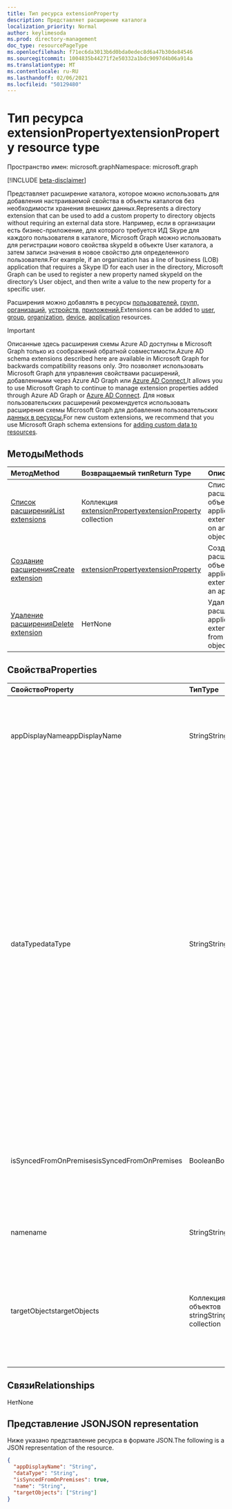 ```yaml
---
title: Тип ресурса extensionProperty
description: Представляет расширение каталога
localization_priority: Normal
author: keylimesoda
ms.prod: directory-management
doc_type: resourcePageType
ms.openlocfilehash: f71ec6da3013b6d0bda0edec8d6a47b30de84546
ms.sourcegitcommit: 1004835b44271f2e50332a1bdc9097d4b06a914a
ms.translationtype: MT
ms.contentlocale: ru-RU
ms.lasthandoff: 02/06/2021
ms.locfileid: "50129480"
---
```

# <a name="extensionproperty-resource-type"></a><span data-ttu-id="879f6-103">Тип ресурса extensionProperty</span><span class="sxs-lookup"><span data-stu-id="879f6-103">extensionProperty resource type</span></span>

<span data-ttu-id="879f6-104">Пространство имен: microsoft.graph</span><span class="sxs-lookup"><span data-stu-id="879f6-104">Namespace: microsoft.graph</span></span>

[!INCLUDE [beta-disclaimer](../../includes/beta-disclaimer.md)]

<span data-ttu-id="879f6-105">Представляет расширение каталога, которое можно использовать для добавления настраиваемой свойства в объекты каталогов без необходимости хранения внешних данных.</span><span class="sxs-lookup"><span data-stu-id="879f6-105">Represents a directory extension that can be used to add a custom property to directory objects without requiring an external data store.</span></span> <span data-ttu-id="879f6-106">Например, если в организации есть бизнес-приложение, для которого требуется ИД Skype для каждого пользователя в каталоге, Microsoft Graph можно использовать для регистрации нового свойства skypeId в объекте User каталога, а затем записи значения в новое свойство для определенного пользователя.</span><span class="sxs-lookup"><span data-stu-id="879f6-106">For example, if an organization has a line of business (LOB) application that requires a Skype ID for each user in the directory, Microsoft Graph can be used to register a new property named skypeId on the directory’s User object, and then write a value to the new property for a specific user.</span></span>

<span data-ttu-id="879f6-107">Расширения можно добавлять в ресурсы [пользователей,](user.md) [групп,](group.md) [организаций,](organization.md) [устройств,](device.md) [приложений.](application.md)</span><span class="sxs-lookup"><span data-stu-id="879f6-107">Extensions can be added to [user](user.md), [group](group.md), [organization](organization.md), [device](device.md), [application](application.md) resources.</span></span>

> [!IMPORTANT]
> <span data-ttu-id="879f6-108">Описанные здесь расширения схемы Azure AD доступны в Microsoft Graph только из соображений обратной совместимости.</span><span class="sxs-lookup"><span data-stu-id="879f6-108">Azure AD schema extensions described here are available in Microsoft Graph for backwards compatibility reasons only.</span></span>
> <span data-ttu-id="879f6-109">Это позволяет использовать Microsoft Graph для управления свойствами расширений, добавленными через Azure AD Graph или [Azure AD Connect.](/azure/active-directory/hybrid/whatis-azure-ad-connect)</span><span class="sxs-lookup"><span data-stu-id="879f6-109">It allows you to use Microsoft Graph to continue to manage extension properties added through Azure AD Graph or [Azure AD Connect](/azure/active-directory/hybrid/whatis-azure-ad-connect).</span></span>
> <span data-ttu-id="879f6-110">Для новых пользовательских расширений рекомендуется использовать расширения схемы Microsoft Graph для добавления пользовательских [данных в ресурсы.](/graph/extensibility-overview)</span><span class="sxs-lookup"><span data-stu-id="879f6-110">For new custom extensions, we recommend that you use Microsoft Graph schema extensions for [adding custom data to resources](/graph/extensibility-overview).</span></span>

## <a name="methods"></a><span data-ttu-id="879f6-111">Методы</span><span class="sxs-lookup"><span data-stu-id="879f6-111">Methods</span></span>

| <span data-ttu-id="879f6-112">Метод</span><span class="sxs-lookup"><span data-stu-id="879f6-112">Method</span></span>       | <span data-ttu-id="879f6-113">Возвращаемый тип</span><span class="sxs-lookup"><span data-stu-id="879f6-113">Return Type</span></span> | <span data-ttu-id="879f6-114">Описание</span><span class="sxs-lookup"><span data-stu-id="879f6-114">Description</span></span> |
|:-------------|:------------|:------------|
| [<span data-ttu-id="879f6-115">Список расширений</span><span class="sxs-lookup"><span data-stu-id="879f6-115">List extensions</span></span>](../api/application-list-extensionproperty.md) | <span data-ttu-id="879f6-116">Коллекция [extensionProperty](extensionProperty.md)</span><span class="sxs-lookup"><span data-stu-id="879f6-116">[extensionProperty](extensionProperty.md) collection</span></span> | <span data-ttu-id="879f6-117">Список свойств расширения для объекта application.</span><span class="sxs-lookup"><span data-stu-id="879f6-117">List extension properties on an application object.</span></span> |
| [<span data-ttu-id="879f6-118">Создание расширения</span><span class="sxs-lookup"><span data-stu-id="879f6-118">Create extension</span></span>](../api/application-post-extensionproperty.md) | [<span data-ttu-id="879f6-119">extensionProperty</span><span class="sxs-lookup"><span data-stu-id="879f6-119">extensionProperty</span></span>](extensionProperty.md) | <span data-ttu-id="879f6-120">Создание свойства расширения для объекта application.</span><span class="sxs-lookup"><span data-stu-id="879f6-120">Create an extension property on an application object.</span></span> |
| [<span data-ttu-id="879f6-121">Удаление расширения</span><span class="sxs-lookup"><span data-stu-id="879f6-121">Delete extension</span></span>](../api/application-delete-extensionproperty.md) | <span data-ttu-id="879f6-122">Нет</span><span class="sxs-lookup"><span data-stu-id="879f6-122">None</span></span> | <span data-ttu-id="879f6-123">Удаление свойства расширения объекта application.</span><span class="sxs-lookup"><span data-stu-id="879f6-123">Delete an extension property from an application object.</span></span> |

## <a name="properties"></a><span data-ttu-id="879f6-124">Свойства</span><span class="sxs-lookup"><span data-stu-id="879f6-124">Properties</span></span>

| <span data-ttu-id="879f6-125">Свойство</span><span class="sxs-lookup"><span data-stu-id="879f6-125">Property</span></span>     | <span data-ttu-id="879f6-126">Тип</span><span class="sxs-lookup"><span data-stu-id="879f6-126">Type</span></span>        | <span data-ttu-id="879f6-127">Описание</span><span class="sxs-lookup"><span data-stu-id="879f6-127">Description</span></span> |
|:-------------|:------------|:------------|
|<span data-ttu-id="879f6-128">appDisplayName</span><span class="sxs-lookup"><span data-stu-id="879f6-128">appDisplayName</span></span>|<span data-ttu-id="879f6-129">String</span><span class="sxs-lookup"><span data-stu-id="879f6-129">String</span></span>| <span data-ttu-id="879f6-130">Отображает имя объекта приложения, в котором определено это свойство расширения.</span><span class="sxs-lookup"><span data-stu-id="879f6-130">Display name of the application object on which this extension property is defined.</span></span> <span data-ttu-id="879f6-131">Только для чтения.</span><span class="sxs-lookup"><span data-stu-id="879f6-131">Read-only.</span></span> |
|<span data-ttu-id="879f6-132">dataType</span><span class="sxs-lookup"><span data-stu-id="879f6-132">dataType</span></span>|<span data-ttu-id="879f6-133">String</span><span class="sxs-lookup"><span data-stu-id="879f6-133">String</span></span>| <span data-ttu-id="879f6-134">Указывает тип данных значения, который может быть в свойстве расширения.</span><span class="sxs-lookup"><span data-stu-id="879f6-134">Specifies the data type of the value the extension property can hold.</span></span> <span data-ttu-id="879f6-135">Поддерживаются следующие значения.</span><span class="sxs-lookup"><span data-stu-id="879f6-135">Following values are supported.</span></span> <span data-ttu-id="879f6-136">Значение null не допускается.</span><span class="sxs-lookup"><span data-stu-id="879f6-136">Not nullable.</span></span> <ul><li><span data-ttu-id="879f6-137">`Binary` - Не более 256байт</span><span class="sxs-lookup"><span data-stu-id="879f6-137">`Binary` - 256 bytes maximum</span></span></li><li>`Boolean`</li><li><span data-ttu-id="879f6-138">`DateTime` - Должен быть указан в формате ISO 8601.</span><span class="sxs-lookup"><span data-stu-id="879f6-138">`DateTime` - Must be specified in ISO 8601 format.</span></span> <span data-ttu-id="879f6-139">Данные времени будут храниться в формате UTC.</span><span class="sxs-lookup"><span data-stu-id="879f6-139">Will be stored in UTC.</span></span></li><li><span data-ttu-id="879f6-140">`Integer` - 32-битное значение.</span><span class="sxs-lookup"><span data-stu-id="879f6-140">`Integer` - 32-bit value.</span></span></li><li><span data-ttu-id="879f6-141">`LargeInteger` - 64-битное значение.</span><span class="sxs-lookup"><span data-stu-id="879f6-141">`LargeInteger` - 64-bit value.</span></span></li><li><span data-ttu-id="879f6-142">`String` — не более 256 символов</span><span class="sxs-lookup"><span data-stu-id="879f6-142">`String` - 256 characters maximum</span></span></li></ul>|
|<span data-ttu-id="879f6-143">isSyncedFromOnPremises</span><span class="sxs-lookup"><span data-stu-id="879f6-143">isSyncedFromOnPremises</span></span>|<span data-ttu-id="879f6-144">Boolean</span><span class="sxs-lookup"><span data-stu-id="879f6-144">Boolean</span></span>| <span data-ttu-id="879f6-145">Указывает, было ли это свойство расширения sycned из каталога onpremises с помощью Azure AD Connect.</span><span class="sxs-lookup"><span data-stu-id="879f6-145">Indicates if this extension property was sycned from onpremises directory using Azure AD Connect.</span></span> <span data-ttu-id="879f6-146">Только для чтения.</span><span class="sxs-lookup"><span data-stu-id="879f6-146">Read-only.</span></span> |
|<span data-ttu-id="879f6-147">name</span><span class="sxs-lookup"><span data-stu-id="879f6-147">name</span></span>|<span data-ttu-id="879f6-148">String</span><span class="sxs-lookup"><span data-stu-id="879f6-148">String</span></span>| <span data-ttu-id="879f6-149">Имя свойства расширения.</span><span class="sxs-lookup"><span data-stu-id="879f6-149">Name of the extension property.</span></span> <span data-ttu-id="879f6-150">Значение null не допускается.</span><span class="sxs-lookup"><span data-stu-id="879f6-150">Not nullable.</span></span> |
|<span data-ttu-id="879f6-151">targetObjects</span><span class="sxs-lookup"><span data-stu-id="879f6-151">targetObjects</span></span>|<span data-ttu-id="879f6-152">Коллекция объектов string</span><span class="sxs-lookup"><span data-stu-id="879f6-152">String collection</span></span>| <span data-ttu-id="879f6-153">Поддерживаются следующие значения.</span><span class="sxs-lookup"><span data-stu-id="879f6-153">Following values are supported.</span></span> <span data-ttu-id="879f6-154">Значение null не допускается.</span><span class="sxs-lookup"><span data-stu-id="879f6-154">Not nullable.</span></span> <ul><li>`User`</li><li>`Group`</li><li>`Organization`</li><li>`Device`</li><li>`Application`</li></ul>|

## <a name="relationships"></a><span data-ttu-id="879f6-155">Связи</span><span class="sxs-lookup"><span data-stu-id="879f6-155">Relationships</span></span>

<span data-ttu-id="879f6-156">Нет</span><span class="sxs-lookup"><span data-stu-id="879f6-156">None</span></span>

## <a name="json-representation"></a><span data-ttu-id="879f6-157">Представление JSON</span><span class="sxs-lookup"><span data-stu-id="879f6-157">JSON representation</span></span>

<span data-ttu-id="879f6-158">Ниже указано представление ресурса в формате JSON.</span><span class="sxs-lookup"><span data-stu-id="879f6-158">The following is a JSON representation of the resource.</span></span>

<!-- {
  "blockType": "resource",
  "optionalProperties": [

  ],
  "@odata.type": "microsoft.graph.extensionProperty",
  "baseType": "",
  "keyProperty": "id"
}-->

```json
{
  "appDisplayName": "String",
  "dataType": "String",
  "isSyncedFromOnPremises": true,
  "name": "String",
  "targetObjects": ["String"]
}
```

<!-- uuid: 16cd6b66-4b1a-43a1-adaf-3a886856ed98
2019-02-04 14:57:30 UTC -->
<!-- {
  "type": "#page.annotation",
  "description": "extensionProperty resource",
  "keywords": "",
  "section": "documentation",
  "tocPath": ""
}-->
